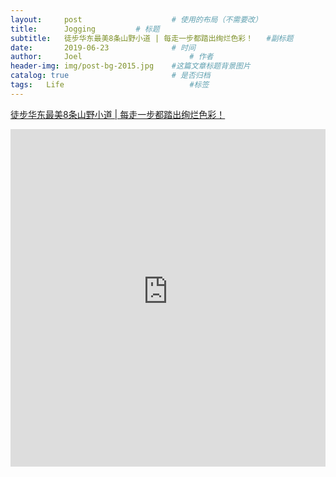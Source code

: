 ```yaml
---
layout:     post   				    # 使用的布局（不需要改）
title:      Jogging			# 标题
subtitle:   徒步华东最美8条山野小道 | 每走一步都踏出绚烂色彩！   #副标题
date:       2019-06-23 				# 时间
author:     Joel 						# 作者
header-img: img/post-bg-2015.jpg 	#这篇文章标题背景图片
catalog: true 						# 是否归档
tags:	Life							#标签
---
```

<a href="https://mp.weixin.qq.com/s?__biz=MjM5NTE4NTg3Mg==&mid=211775686&idx=1&sn=0c610a4696e8931033c507d30117aa88&chksm=2f97857918e00c6fadd592d823baa5b9f3dd0c3ff21212557bf54900f521eefe7ffca4b2d611&mpshare=1&scene=1&srcid=111753v0uMjlnqzM33mHQtG9&pass_ticket=tB08wSX9ENKcHH%2BbxYTJ8vLvzOyEuZ4v%2FmSF8VnlR69XQGlEHrBPX23zOl6VwBg1#rd">徒步华东最美8条山野小道 | 每走一步都踏出绚烂色彩！</a>

<embed width="100%" height="540px" name="plugin" id="plugin" src="https://raw.githubusercontent.com/JoelPub/joelpub.github.io/master/img/blog/H.pdf" type="application/pdf" internalinstanceid="9">
